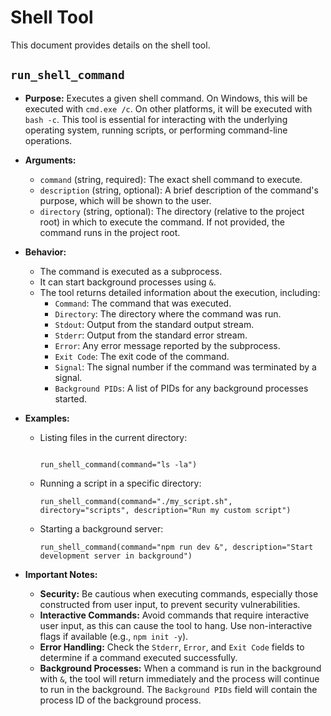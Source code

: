# Shell Tool

This document provides details on the shell tool.

## `run_shell_command`

- **Purpose:** Executes a given shell command. On Windows, this will be executed with `cmd.exe /c`. On other platforms, it will be executed with `bash -c`. This tool is essential for interacting with the underlying operating system, running scripts, or performing command-line operations.
- **Arguments:**
  - `command` (string, required): The exact shell command to execute.
  - `description` (string, optional): A brief description of the command's purpose, which will be shown to the user.
  - `directory` (string, optional): The directory (relative to the project root) in which to execute the command. If not provided, the command runs in the project root.
- **Behavior:**
  - The command is executed as a subprocess.
  - It can start background processes using `&`.
  - The tool returns detailed information about the execution, including:
    - `Command`: The command that was executed.
    - `Directory`: The directory where the command was run.
    - `Stdout`: Output from the standard output stream.
    - `Stderr`: Output from the standard error stream.
    - `Error`: Any error message reported by the subprocess.
    - `Exit Code`: The exit code of the command.
    - `Signal`: The signal number if the command was terminated by a signal.
    - `Background PIDs`: A list of PIDs for any background processes started.
- **Examples:**

  - Listing files in the current directory:

    ```

    run_shell_command(command="ls -la")
    ```

  - Running a script in a specific directory:
    ```
    run_shell_command(command="./my_script.sh", directory="scripts", description="Run my custom script")
    ```
  - Starting a background server:
    ```
    run_shell_command(command="npm run dev &", description="Start development server in background")
    ```

- **Important Notes:**
  - **Security:** Be cautious when executing commands, especially those constructed from user input, to prevent security vulnerabilities.
  - **Interactive Commands:** Avoid commands that require interactive user input, as this can cause the tool to hang. Use non-interactive flags if available (e.g., `npm init -y`).
  - **Error Handling:** Check the `Stderr`, `Error`, and `Exit Code` fields to determine if a command executed successfully.
  - **Background Processes:** When a command is run in the background with `&`, the tool will return immediately and the process will continue to run in the background. The `Background PIDs` field will contain the process ID of the background process.
